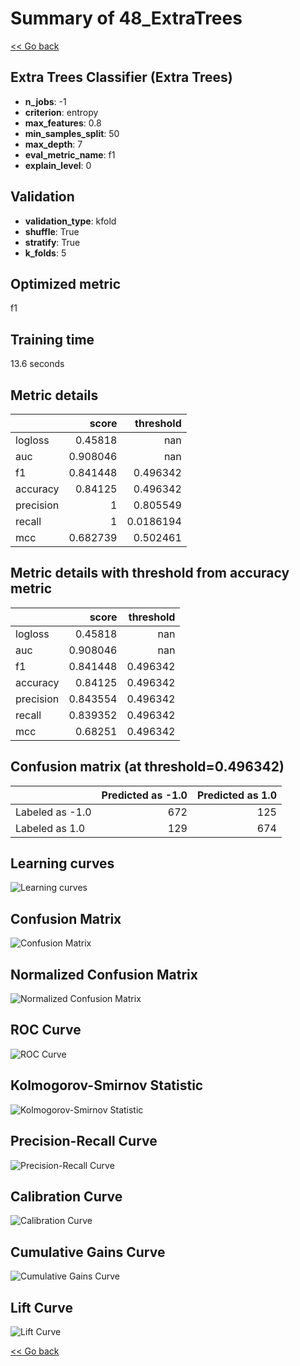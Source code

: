 # Summary of 48_ExtraTrees

[<< Go back](../README.md)


## Extra Trees Classifier (Extra Trees)
- **n_jobs**: -1
- **criterion**: entropy
- **max_features**: 0.8
- **min_samples_split**: 50
- **max_depth**: 7
- **eval_metric_name**: f1
- **explain_level**: 0

## Validation
 - **validation_type**: kfold
 - **shuffle**: True
 - **stratify**: True
 - **k_folds**: 5

## Optimized metric
f1

## Training time

13.6 seconds

## Metric details
|           |    score |   threshold |
|:----------|---------:|------------:|
| logloss   | 0.45818  | nan         |
| auc       | 0.908046 | nan         |
| f1        | 0.841448 |   0.496342  |
| accuracy  | 0.84125  |   0.496342  |
| precision | 1        |   0.805549  |
| recall    | 1        |   0.0186194 |
| mcc       | 0.682739 |   0.502461  |


## Metric details with threshold from accuracy metric
|           |    score |   threshold |
|:----------|---------:|------------:|
| logloss   | 0.45818  |  nan        |
| auc       | 0.908046 |  nan        |
| f1        | 0.841448 |    0.496342 |
| accuracy  | 0.84125  |    0.496342 |
| precision | 0.843554 |    0.496342 |
| recall    | 0.839352 |    0.496342 |
| mcc       | 0.68251  |    0.496342 |


## Confusion matrix (at threshold=0.496342)
|                 |   Predicted as -1.0 |   Predicted as 1.0 |
|:----------------|--------------------:|-------------------:|
| Labeled as -1.0 |                 672 |                125 |
| Labeled as 1.0  |                 129 |                674 |

## Learning curves
![Learning curves](learning_curves.png)
## Confusion Matrix

![Confusion Matrix](confusion_matrix.png)


## Normalized Confusion Matrix

![Normalized Confusion Matrix](confusion_matrix_normalized.png)


## ROC Curve

![ROC Curve](roc_curve.png)


## Kolmogorov-Smirnov Statistic

![Kolmogorov-Smirnov Statistic](ks_statistic.png)


## Precision-Recall Curve

![Precision-Recall Curve](precision_recall_curve.png)


## Calibration Curve

![Calibration Curve](calibration_curve_curve.png)


## Cumulative Gains Curve

![Cumulative Gains Curve](cumulative_gains_curve.png)


## Lift Curve

![Lift Curve](lift_curve.png)



[<< Go back](../README.md)
